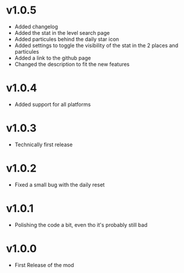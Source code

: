# v1.0.5
- Added changelog
- Added the stat in the level search page
- Added particules behind the daily star icon
- Added settings to toggle the visibility of the stat in the 2 places and particules
- Added a link to the github page
- Changed the description to fit the new features

# v1.0.4
- Added support for all platforms

# v1.0.3
- Technically first release

# v1.0.2
- Fixed a small bug with the daily reset

# v1.0.1
- Polishing the code a bit, even tho it's probably still bad

# v1.0.0
- First Release of the mod